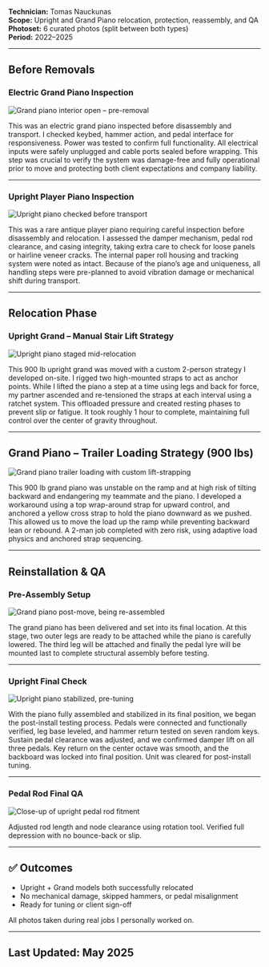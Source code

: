**Technician:** Tomas Nauckunas  
**Scope:** Upright and Grand Piano relocation, protection, reassembly, and QA  
**Photoset:** 6 curated photos (split between both types)  
**Period:** 2022–2025

---

## Before Removals

### Electric Grand Piano Inspection  
![Grand piano interior open – pre-removal](https://github.com/tnauckunas/field-system-reinstall-log/blob/main/assets/piano_installs/images/1.%20grand_electric_inspection_pre_move.jpg?raw=true)

This was an electric grand piano inspected before disassembly and transport. I checked keybed, hammer action, and pedal interface for responsiveness. Power was tested to confirm full functionality. All electrical inputs were safely unplugged and cable ports sealed before wrapping. This step was crucial to verify the system was damage-free and fully operational prior to move and protecting both client expectations and company liability.

---

### Upright Player Piano Inspection  
![Upright piano checked before transport](https://github.com/tnauckunas/field-system-reinstall-log/blob/main/assets/piano_installs/images/2.%20antique_upright_player_inspection.jpg?raw=true)

This was a rare antique player piano requiring careful inspection before disassembly and relocation. I assessed the damper mechanism, pedal rod clearance, and casing integrity, taking extra care to check for loose panels or hairline veneer cracks. The internal paper roll housing and tracking system were noted as intact. Because of the piano’s age and uniqueness, all handling steps were pre-planned to avoid vibration damage or mechanical shift during transport.

---

## Relocation Phase

### Upright Grand – Manual Stair Lift Strategy 
![Upright piano staged mid-relocation](https://github.com/tnauckunas/field-system-reinstall-log/blob/main/assets/piano_installs/images/3.%20Upright%20grand%20braced%20and%20upright%20%E2%80%93%20900%20lb%20lift.jpg?raw=true)

This 900 lb upright grand was moved with a custom 2-person strategy I developed on-site. I rigged two high-mounted straps to act as anchor points. While I lifted the piano a step at a time using legs and back for force, my partner ascended and re-tensioned the straps at each interval using a ratchet system. This offloaded pressure and created resting phases to prevent slip or fatigue. It took roughly 1 hour to complete, maintaining full control over the center of gravity throughout.

---
## Grand Piano – Trailer Loading Strategy (900 lbs)  

![Grand piano trailer loading with custom lift-strapping](https://github.com/tnauckunas/field-system-reinstall-log/blob/main/assets/piano_installs/images/3.%20grand_trailer_loading_strategy.jpg?raw=true)

This 900 lb grand piano was unstable on the ramp and at high risk of tilting backward and endangering my teammate and the piano. I developed a workaround using a top wrap-around strap for upward control, and anchored a yellow cross strap to hold the piano downward as we pushed. This allowed us to move the load up the ramp while preventing backward lean or rebound. A 2-man job completed with zero risk, using adaptive load physics and anchored strap sequencing.

---

## Reinstallation & QA

### Pre-Assembly Setup
![Grand piano post-move, being re-assembled](https://github.com/tnauckunas/field-system-reinstall-log/blob/main/assets/piano_installs/images/4.%20grand_ready_for_assembly.jpg?raw=true)

The grand piano has been delivered and set into its final location. At this stage, two outer legs are ready to be attached while the piano is carefully lowered. The third leg will be attached and finally the pedal lyre will be mounted last to complete structural assembly before testing.

---
### Upright Final Check  
![Upright piano stabilized, pre-tuning](https://github.com/tnauckunas/field-system-reinstall-log/blob/main/assets/piano_installs/images/5.%20grand_pre_tuning.jpg?raw=true)

With the piano fully assembled and stabilized in its final position, we began the post-install testing process. Pedals were connected and functionally verified, leg base leveled, and hammer return tested on seven random keys. Sustain pedal clearance was adjusted, and we confirmed damper lift on all three pedals. Key return on the center octave was smooth, and the backboard was locked into final position. Unit was cleared for post-install tuning.

---

### Pedal Rod Final QA  
![Close-up of upright pedal rod fitment](https://github.com/tnauckunas/field-system-reinstall-log/blob/main/assets/piano_installs/images/6.%20Pedal_rod_clearanc.jpg?raw=true)

Adjusted rod length and node clearance using rotation tool. Verified full depression with no bounce-back or slip.

---

## ✅ Outcomes

- Upright + Grand models both successfully relocated  
- No mechanical damage, skipped hammers, or pedal misalignment  
- Ready for tuning or client sign-off

All photos taken during real jobs I personally worked on.

---

## Last Updated: May 2025
